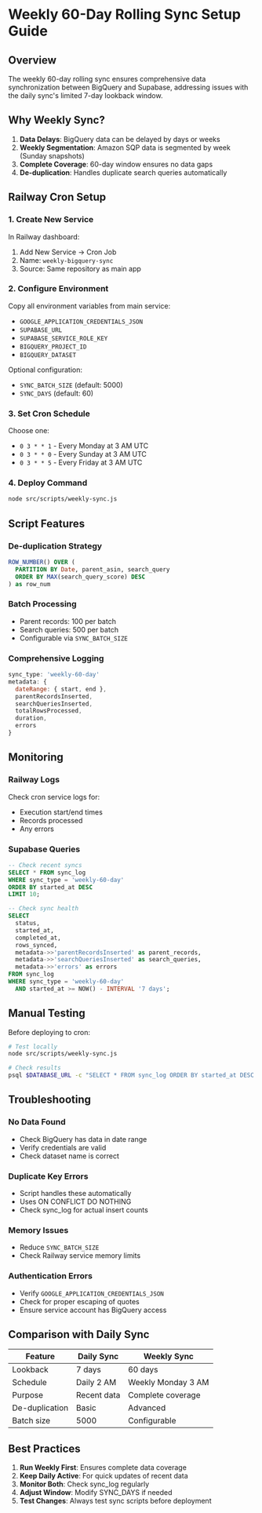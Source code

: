 # Weekly 60-Day Rolling Sync Setup Guide

## Overview

The weekly 60-day rolling sync ensures comprehensive data synchronization between BigQuery and Supabase, addressing issues with the daily sync's limited 7-day lookback window.

## Why Weekly Sync?

1. **Data Delays**: BigQuery data can be delayed by days or weeks
2. **Weekly Segmentation**: Amazon SQP data is segmented by week (Sunday snapshots)
3. **Complete Coverage**: 60-day window ensures no data gaps
4. **De-duplication**: Handles duplicate search queries automatically

## Railway Cron Setup

### 1. Create New Service

In Railway dashboard:
1. Add New Service → Cron Job
2. Name: `weekly-bigquery-sync`
3. Source: Same repository as main app

### 2. Configure Environment

Copy all environment variables from main service:
- `GOOGLE_APPLICATION_CREDENTIALS_JSON`
- `SUPABASE_URL`
- `SUPABASE_SERVICE_ROLE_KEY`
- `BIGQUERY_PROJECT_ID`
- `BIGQUERY_DATASET`

Optional configuration:
- `SYNC_BATCH_SIZE` (default: 5000)
- `SYNC_DAYS` (default: 60)

### 3. Set Cron Schedule

Choose one:
- `0 3 * * 1` - Every Monday at 3 AM UTC
- `0 3 * * 0` - Every Sunday at 3 AM UTC
- `0 3 * * 5` - Every Friday at 3 AM UTC

### 4. Deploy Command

```bash
node src/scripts/weekly-sync.js
```

## Script Features

### De-duplication Strategy
```sql
ROW_NUMBER() OVER (
  PARTITION BY Date, parent_asin, search_query 
  ORDER BY MAX(search_query_score) DESC
) as row_num
```

### Batch Processing
- Parent records: 100 per batch
- Search queries: 500 per batch
- Configurable via `SYNC_BATCH_SIZE`

### Comprehensive Logging
```javascript
sync_type: 'weekly-60-day'
metadata: {
  dateRange: { start, end },
  parentRecordsInserted,
  searchQueriesInserted,
  totalRowsProcessed,
  duration,
  errors
}
```

## Monitoring

### Railway Logs
Check cron service logs for:
- Execution start/end times
- Records processed
- Any errors

### Supabase Queries
```sql
-- Check recent syncs
SELECT * FROM sync_log 
WHERE sync_type = 'weekly-60-day'
ORDER BY started_at DESC
LIMIT 10;

-- Check sync health
SELECT 
  status,
  started_at,
  completed_at,
  rows_synced,
  metadata->>'parentRecordsInserted' as parent_records,
  metadata->>'searchQueriesInserted' as search_queries,
  metadata->>'errors' as errors
FROM sync_log 
WHERE sync_type = 'weekly-60-day'
  AND started_at >= NOW() - INTERVAL '7 days';
```

## Manual Testing

Before deploying to cron:

```bash
# Test locally
node src/scripts/weekly-sync.js

# Check results
psql $DATABASE_URL -c "SELECT * FROM sync_log ORDER BY started_at DESC LIMIT 1"
```

## Troubleshooting

### No Data Found
- Check BigQuery has data in date range
- Verify credentials are valid
- Check dataset name is correct

### Duplicate Key Errors
- Script handles these automatically
- Uses ON CONFLICT DO NOTHING
- Check sync_log for actual insert counts

### Memory Issues
- Reduce `SYNC_BATCH_SIZE`
- Check Railway service memory limits

### Authentication Errors
- Verify `GOOGLE_APPLICATION_CREDENTIALS_JSON`
- Check for proper escaping of quotes
- Ensure service account has BigQuery access

## Comparison with Daily Sync

| Feature | Daily Sync | Weekly Sync |
|---------|------------|-------------|
| Lookback | 7 days | 60 days |
| Schedule | Daily 2 AM | Weekly Monday 3 AM |
| Purpose | Recent data | Complete coverage |
| De-duplication | Basic | Advanced |
| Batch size | 5000 | Configurable |

## Best Practices

1. **Run Weekly First**: Ensures complete data coverage
2. **Keep Daily Active**: For quick updates of recent data
3. **Monitor Both**: Check sync_log regularly
4. **Adjust Window**: Modify SYNC_DAYS if needed
5. **Test Changes**: Always test sync scripts before deployment